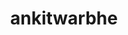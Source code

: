 ---
title: ankitwarbhe
github: https://github.com/ankitwarbhe
mode: dark
transition: 3s
archetype:
  - Little Bit of Everything
---